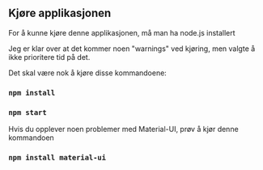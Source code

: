 ## Kjøre applikasjonen 

For å kunne kjøre denne applikasjonen, må man ha node.js installert

Jeg er klar over at det kommer noen "warnings" ved kjøring, men valgte å ikke prioritere tid på det.

Det skal være nok å kjøre disse kommandoene:

### `npm install`

### `npm start`


Hvis du opplever noen problemer med Material-UI, prøv å kjør denne kommandoen

### `npm install material-ui `

